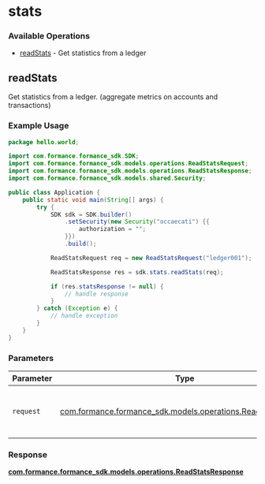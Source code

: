 # stats

### Available Operations

* [readStats](#readstats) - Get statistics from a ledger

## readStats

Get statistics from a ledger. (aggregate metrics on accounts and transactions)


### Example Usage

```java
package hello.world;

import com.formance.formance_sdk.SDK;
import com.formance.formance_sdk.models.operations.ReadStatsRequest;
import com.formance.formance_sdk.models.operations.ReadStatsResponse;
import com.formance.formance_sdk.models.shared.Security;

public class Application {
    public static void main(String[] args) {
        try {
            SDK sdk = SDK.builder()
                .setSecurity(new Security("occaecati") {{
                    authorization = "";
                }})
                .build();

            ReadStatsRequest req = new ReadStatsRequest("ledger001");            

            ReadStatsResponse res = sdk.stats.readStats(req);

            if (res.statsResponse != null) {
                // handle response
            }
        } catch (Exception e) {
            // handle exception
        }
    }
}
```

### Parameters

| Parameter                                                                                                   | Type                                                                                                        | Required                                                                                                    | Description                                                                                                 |
| ----------------------------------------------------------------------------------------------------------- | ----------------------------------------------------------------------------------------------------------- | ----------------------------------------------------------------------------------------------------------- | ----------------------------------------------------------------------------------------------------------- |
| `request`                                                                                                   | [com.formance.formance_sdk.models.operations.ReadStatsRequest](../../models/operations/ReadStatsRequest.md) | :heavy_check_mark:                                                                                          | The request object to use for the request.                                                                  |


### Response

**[com.formance.formance_sdk.models.operations.ReadStatsResponse](../../models/operations/ReadStatsResponse.md)**

